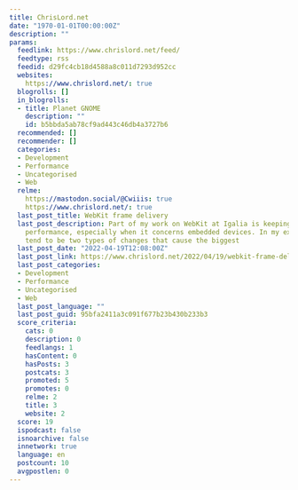 ```yaml
---
title: ChrisLord.net
date: "1970-01-01T00:00:00Z"
description: ""
params:
  feedlink: https://www.chrislord.net/feed/
  feedtype: rss
  feedid: d29fc4cb18d4588a8c011d7293d952cc
  websites:
    https://www.chrislord.net/: true
  blogrolls: []
  in_blogrolls:
  - title: Planet GNOME
    description: ""
    id: b5bbda5ab78cf9ad443c46db4a3727b6
  recommended: []
  recommender: []
  categories:
  - Development
  - Performance
  - Uncategorised
  - Web
  relme:
    https://mastodon.social/@Cwiiis: true
    https://www.chrislord.net/: true
  last_post_title: WebKit frame delivery
  last_post_description: Part of my work on WebKit at Igalia is keeping an eye on
    performance, especially when it concerns embedded devices. In my experience, there
    tend to be two types of changes that cause the biggest
  last_post_date: "2022-04-19T12:08:00Z"
  last_post_link: https://www.chrislord.net/2022/04/19/webkit-frame-delivery/
  last_post_categories:
  - Development
  - Performance
  - Uncategorised
  - Web
  last_post_language: ""
  last_post_guid: 95bfa2411a3c091f677b23b430b233b3
  score_criteria:
    cats: 0
    description: 0
    feedlangs: 1
    hasContent: 0
    hasPosts: 3
    postcats: 3
    promoted: 5
    promotes: 0
    relme: 2
    title: 3
    website: 2
  score: 19
  ispodcast: false
  isnoarchive: false
  innetwork: true
  language: en
  postcount: 10
  avgpostlen: 0
---
```

